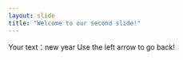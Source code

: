```yaml
---
layout: slide
title: "Welcome to our second slide!"
---
```

Your text：new year
Use the left arrow to go back!
